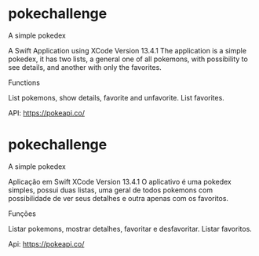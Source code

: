 
# pokechallenge
A simple pokedex


A Swift Application using XCode Version 13.4.1
The application is a simple pokedex, it has two lists, a general one of all pokemons, with
possibility to see details, and another with only the favorites.

Functions

List pokemons, show details, favorite and unfavorite.
List favorites.


API: https://pokeapi.co/


# pokechallenge
A simple pokedex


Aplicação em Swift  XCode Version 13.4.1 
O aplicativo é uma pokedex simples, possui duas listas, uma geral de todos pokemons com
possibilidade de ver seus detalhes e outra apenas com os favoritos.

Funções

Listar pokemons, mostrar detalhes, favoritar e desfavoritar.
Listar favoritos.


Api: https://pokeapi.co/

